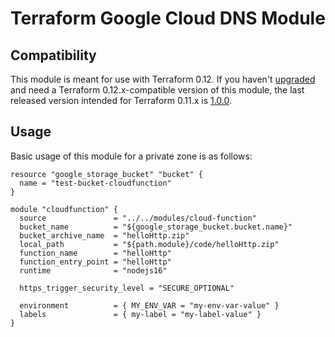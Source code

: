 # Terraform Google Cloud DNS Module

## Compatibility

 This module is meant for use with Terraform 0.12. If you haven't [upgraded](https://www.terraform.io/upgrade-guides/0-12.html) and need a Terraform 0.12.x-compatible version of this module, the last released version intended for Terraform 0.11.x is [1.0.0](https://registry.terraform.io/modules/terraform-google-modules/cloud-dns/google/1.0.0).

## Usage

Basic usage of this module for a private zone is as follows:

```hcl
resource "google_storage_bucket" "bucket" {
  name = "test-bucket-cloudfunction"
}

module "cloudfunction" {
  source               = "../../modules/cloud-function"
  bucket_name          = "${google_storage_bucket.bucket.name}"
  bucket_archive_name  = "helloHttp.zip"
  local_path           = "${path.module}/code/helloHttp.zip"
  function_name        = "helloHttp"
  function_entry_point = "helloHttp"
  runtime              = "nodejs16"
  
  https_trigger_security_level = "SECURE_OPTIONAL"
  
  environment          = { MY_ENV_VAR = "my-env-var-value" }
  labels               = { my-label = "my-label-value" }
}
```

